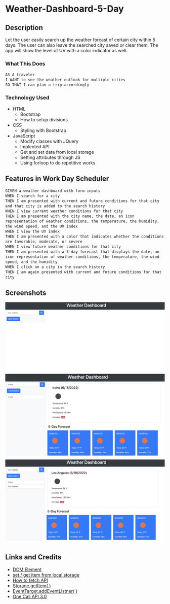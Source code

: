 # Weather-Dashboard-5-Day

## Description

Let the user easily search up the weather forcast of certain city within 5 days. The user can also leave the searched city saved or clear them. The app will show the level of UV with a color indicator as well.

### What This Does

```
AS A traveler
I WANT to see the weather outlook for multiple cities
SO THAT I can plan a trip accordingly
```

### Technology Used

- HTML
  - Bootstrap
  - How to setup divisions
- CSS
  - Styling with Bootstrap
- JavaScript
  - Modify classes with JQuery
  - Implented API
  - Get and set data from local storage
  - Setting attributes through JS
  - Using forloop to do repetitive works

## Features in Work Day Scheduler

```
GIVEN a weather dashboard with form inputs
WHEN I search for a city
THEN I am presented with current and future conditions for that city and that city is added to the search history
WHEN I view current weather conditions for that city
THEN I am presented with the city name, the date, an icon representation of weather conditions, the temperature, the humidity, the wind speed, and the UV index
WHEN I view the UV index
THEN I am presented with a color that indicates whether the conditions are favorable, moderate, or severe
WHEN I view future weather conditions for that city
THEN I am presented with a 5-day forecast that displays the date, an icon representation of weather conditions, the temperature, the wind speed, and the humidity
WHEN I click on a city in the search history
THEN I am again presented with current and future conditions for that city
```

## Screenshots

![Alt text](/assets/screenshot/1.png)
![Alt text](/assets/screenshot/2.png)
![Alt text](/assets/screenshot/3.png)

## Links and Credits

- [DOM Element](https://www.w3schools.com/jsref/met_element_getelementsbyclassname.asp)
- [set / get item from local storage](https://stackoverflow.com/questions/40791207/setting-and-getting-localstorage-with-jquery)
- [How to fetch API](https://www.freecodecamp.org/news/how-to-use-fetch-api/)
- [Storage.getItem( )](https://developer.mozilla.org/en-US/docs/Web/API/Storage/getItem)
- [EventTarget.addEventListner( )](https://developer.mozilla.org/en-US/docs/Web/API/EventTarget/addEventListener)
- [One Call API 3.0](https://openweathermap.org/api/one-call-3)
